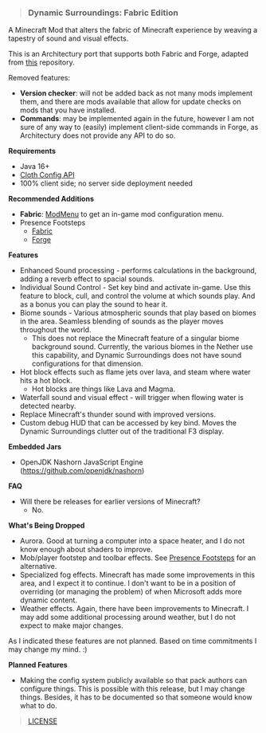 > ### Dynamic Surroundings: Fabric Edition
A Minecraft Mod that alters the fabric of Minecraft experience by weaving a tapestry of sound and visual effects.

This is an Architectury port that supports both Fabric and Forge, adapted from [this](https://github.com/ThexXTURBOXx/DynamicSurroundingsFabric)
repository.

Removed features:
* **Version checker**: will not be added back as not many mods implement them, and there are mods 
available that
allow for update checks on mods that you have installed.
* **Commands**: may be implemented again in the future, however I am not sure of any way to 
(easily) implement client-side commands in Forge, as Architectury does not provide any API to do so.

**Requirements**
* Java 16+
* [Cloth Config API](https://www.curseforge.com/minecraft/mc-mods/cloth-config)
* 100% client side; no server side deployment needed

**Recommended Additions**
* **Fabric**: [ModMenu](https://modrinth.com/mod/modmenu) to get an in-game mod configuration menu.
* Presence Footsteps
  * [Fabric](https://modrinth.com/mod/presence-footsteps)
  * [Forge](https://github.com/SpatialParadox/Presence-Footsteps)

**Features**
* Enhanced Sound processing - performs calculations in the background, adding a reverb effect to spacial sounds.
* Individual Sound Control - Set key bind and activate in-game.  Use this feature to block, cull, and control the volume at which sounds play.  And as a bonus you can play the sound to hear it.
* Biome sounds - Various atmospheric sounds that play based on biomes in the area.  Seamless blending of sounds as the player moves throughout the world.
    * This does not replace the Minecraft feature of a singular biome background sound.  Currently, the various biomes in the Nether use this capability, and Dynamic Surroundings does not have sound configurations for that dimension.
* Hot block effects such as flame jets over lava, and steam where water hits a hot block.
    * Hot blocks are things like Lava and Magma.
* Waterfall sound and visual effect - will trigger when flowing water is detected nearby.
* Replace Minecraft's thunder sound with improved versions.
* Custom debug HUD that can be accessed by key bind.  Moves the Dynamic Surroundings clutter out of the traditional F3 display.

**Embedded Jars**
* OpenJDK Nashorn JavaScript Engine (https://github.com/openjdk/nashorn)

**FAQ**
* Will there be releases for earlier versions of Minecraft?
    * No.

**What's Being Dropped**
* Aurora.  Good at turning a computer into a space heater, and I do not know enough about shaders to improve.
* Mob/player footstep and toolbar effects. See [Presence Footsteps](https://www.curseforge.com/minecraft/mc-mods/presence-footsteps) for an alternative.
* Specialized fog effects.  Minecraft has made some improvements in this area, and I expect it to continue.  I don't want to be in a position of overriding (or managing the problem) of when Microsoft adds more dynamic content.
* Weather effects. Again, there have been improvements to Minecraft. I may add some additional processing around weather, but I do not expect to make major changes.

As I indicated these features are not planned. Based on time commitments I may change my mind. :) 

**Planned Features**
* Making the config system publicly available so that pack authors can configure things.  This is possible with this release, but I may change things.  Besides, it has to be documented so that someone would know what to do.

> [LICENSE](LICENSE)